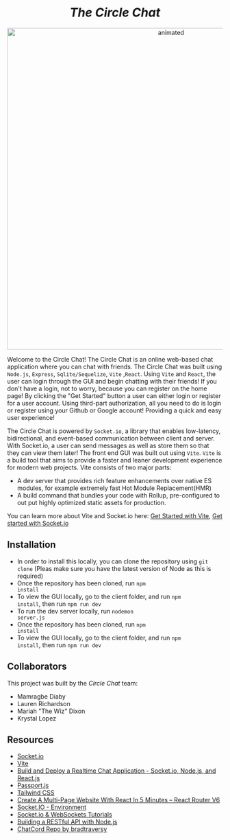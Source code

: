<h1 align="center"><i>The Circle Chat </i></h1>
<p align="center">
<img  width=750 src="circle_chat.gif" alt="animated"/>
</p>

Welcome to the Circle Chat! The Circle Chat is an online web-based chat application where you can chat with friends. The Circle Chat was built using <code>Node.js</code>, <code>Express</code>, <code>Sqlite/Sequelize</code>, <code>Vite</code> ,<code>React</code>. Using <code>Vite</code> and <code>React</code>, the user can login through the GUI and begin chatting with their friends! If you don't have a login, not to worry, because you can register on the home page! By clicking the "Get Started" button a user can either login or register for a user account. Using third-part authorization, all you need to do is login or register using your Github or Google account! Providing a quick and easy user experience!

The Circle Chat is powered by <code>Socket.io</code>, a library that enables low-latency, bidirectional, and event-based communication between client and server. With Socket.io, a user can send messages as well as store them so that they can view them later! The front end GUI was built out using <code>Vite</code>. <code>Vite</code> is a build tool that aims to provide a faster and leaner development experience for modern web projects. Vite consists of two major parts:

* A dev server that provides rich feature enhancements over native ES modules, for example extremely fast Hot Module Replacement(HMR)
* A build command that bundles your code with Rollup, pre-configured to out put highly optimized static assets for production.

You can learn more about Vite and Socket.io here: [Get Started with Vite](https://vitejs.dev/guide/), [Get started with Socket.io](https://socket.io/get-started/chat)

## Installation

* In order to install this locally, you can clone the repository using <code>git clone</code> (Pleas make sure you have the latest version of Node as this is required)
* Once the repository has been cloned, run <code>npm install</code>
* To view the GUI locally, go to the client folder, and run <code>npm install</code>, then run <code>npm run dev</code>
* To run the dev server locally, run <code>nodemon server.js</code>
* Once the repository has been cloned, run <code>npm install</code>
* To view the GUI locally, go to the client folder, and run <code>npm install</code>, then run <code>npm run dev</code>

## Collaborators

This project was built by the <i>Circle Chat</i> team:

* Mamragbe Diaby
* Lauren Richardson
* Mariah "The Wiz" Dixon
* Krystal Lopez

## Resources

* [Socket.io](https://socket.io/)
* [Vite](https://vitejs.dev/)
* [Build and Deploy a Realtime Chat Application - Socket.io, Node.js, and React.js](https://www.youtube.com/watch?v=ZwFA3YMfkoc&t=2129s)
* [Passport.js](https://www.passportjs.org/)
* [Tailwind CSS](https://tailwindcss.com/)
* [Create A Multi-Page Website With React In 5 Minutes – React Router V6](techomoro.com/how-to-create-a-multi-page-website-with-react-in-5-minutes/)
* [Socket.IO - Environment](https://www.tutorialspoint.com/socket.io/socket.io_environment.htm)
* [Socket.io & WebSockets Tutorials](https://www.youtube.com/playlist?list=PLYPFxrXyK0ByCS-KG6BZYEoXOkRugZuLD)
* [Building a RESTful API with Node.js](https://www.youtube.com/playlist?list=PL55RiY5tL51q4D-B63KBnygU6opNPFk_q)
* [ChatCord Repo by bradtraversy](https://github.com/bradtraversy/chatcord)
